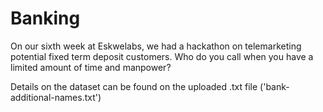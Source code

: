 # Banking
On our sixth week at Eskwelabs, we had a hackathon on telemarketing potential fixed term deposit customers. Who do you call when you have a limited amount of time and manpower?

Details on the dataset can be found on the uploaded .txt file ('bank-additional-names.txt')
